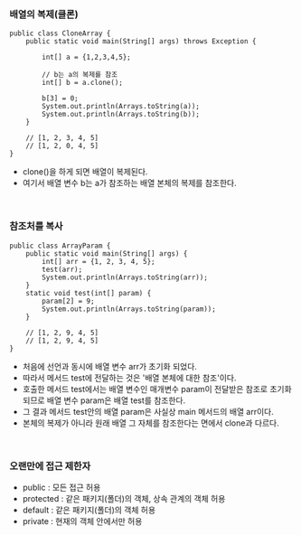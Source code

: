 ### 배열의 복제(클론)
```
public class CloneArray {
    public static void main(String[] args) throws Exception {

        int[] a = {1,2,3,4,5};
        
        // b는 a의 복제를 참조
        int[] b = a.clone();

        b[3] = 0;
        System.out.println(Arrays.toString(a));
        System.out.println(Arrays.toString(b));
    }

    // [1, 2, 3, 4, 5]
    // [1, 2, 0, 4, 5]
}
```
* clone()을 하게 되면 배열이 복제된다. 
* 여기서 배열 변수 b는 a가 참조하는 배열 본체의 복제를 참조한다.
<br>

### 참조처를 복사
```
public class ArrayParam {
    public static void main(String[] args) {
        int[] arr = {1, 2, 3, 4, 5};
        test(arr);
        System.out.println(Arrays.toString(arr));
    }
    static void test(int[] param) {
        param[2] = 9;
        System.out.println(Arrays.toString(param));
    }

    // [1, 2, 9, 4, 5]
    // [1, 2, 9, 4, 5]
}
```
* 처음에 선언과 동시에 배열 변수 arr가 초기화 되었다.
* 따라서 메서드 test에 전달하는 것은 '배열 본체에 대한 참조'이다.
* 호출한 메서드 test에서는 배열 변수인 매개변수 param이 전달받은 참조로 초기화되므로 배열 변수 param은 배열 test를 참조한다. 
* 그 결과 메서드 test안의 배열 param은 사실상 main 메서드의 배열 arr이다.
* 본체의 복제가 아니라 원래 배열 그 자체를 참조한다는 면에서 clone과 다르다.
<br>

### 오랜만에 접근 제한자
* public : 모든 접근 허용
* protected : 같은 패키지(폴더)의 객체, 상속 관계의 객체 허용
* default : 같은 패키지(폴더)의 객체 허용
* private : 현재의 객체 안에서만 허용